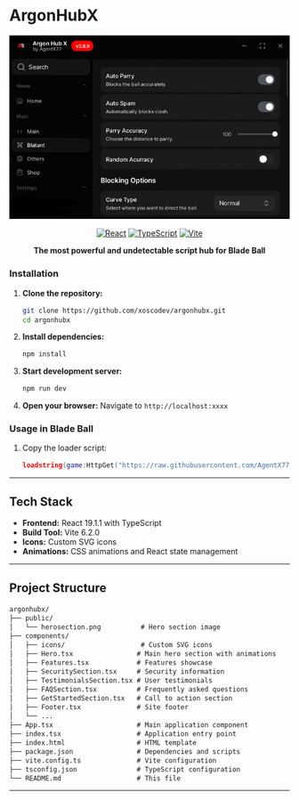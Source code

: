 # ArgonHubX

<div align="center">
  <img src="public/herosection.png" alt="ArgonHub Hero" width="600"/>

  [![React](https://img.shields.io/badge/React-19.1.1-blue.svg)](https://reactjs.org/)
  [![TypeScript](https://img.shields.io/badge/TypeScript-5.8.2-blue.svg)](https://www.typescriptlang.org/)
  [![Vite](https://img.shields.io/badge/Vite-6.2.0-646CFF.svg)](https://vitejs.dev/)

  **The most powerful and undetectable script hub for Blade Ball**
</div>

### Installation

1. **Clone the repository:**
   ```bash
   git clone https://github.com/xoscodev/argonhubx.git
   cd argonhubx
   ```

2. **Install dependencies:**
   ```bash
   npm install
   ```

3. **Start development server:**
   ```bash
   npm run dev
   ```

4. **Open your browser:**
   Navigate to `http://localhost:xxxx`

### Usage in Blade Ball

1. Copy the loader script:
   ```lua
   loadstring(game:HttpGet("https://raw.githubusercontent.com/AgentX771/ArgonHubX/main/Loader.lua"))()
   ```

---

## Tech Stack

- **Frontend:** React 19.1.1 with TypeScript
- **Build Tool:** Vite 6.2.0
- **Icons:** Custom SVG icons
- **Animations:** CSS animations and React state management

---

## Project Structure

```
argonhubx/
├── public/
│   └── herosection.png          # Hero section image
├── components/
│   ├── icons/                   # Custom SVG icons
│   ├── Hero.tsx                # Main hero section with animations
│   ├── Features.tsx            # Features showcase
│   ├── SecuritySection.tsx     # Security information
│   ├── TestimonialsSection.tsx # User testimonials
│   ├── FAQSection.tsx          # Frequently asked questions
│   ├── GetStartedSection.tsx   # Call to action section
│   ├── Footer.tsx              # Site footer
│   └── ...
├── App.tsx                     # Main application component
├── index.tsx                   # Application entry point
├── index.html                  # HTML template
├── package.json                # Dependencies and scripts
├── vite.config.ts              # Vite configuration
├── tsconfig.json               # TypeScript configuration
└── README.md                   # This file
```

---

